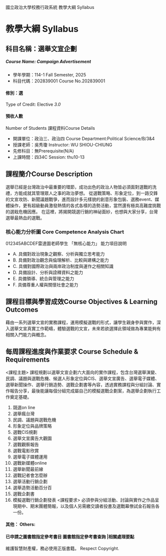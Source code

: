 國立政治大學校務行政系統 教學大綱 Syllabus
# 教學大綱 Syllabus
##  科目名稱：選舉文宣企劃
#####  Course Name: Campaign Advertisement
  * 學年學期：114-1 Fall Semester, 2025 
  * 科目代碼：202839001 Course No.202839001
#### 修別：選
Type of Credit: Elective 
_3.0_
#### 預收人數
Number of Students
課程資料Course Details
  * 開課單位：政治三、政治四 Course Department:Political Science/B/3&4 
  * 授課老師：吳秀瓊 Instructor: WU SHIOU-CHIUNG 
  * 先修科目：無Prerequisite(N/A)
  * 上課時間：四34C Session: thu10-13 
##  課程簡介Course Description
選舉已經是台灣政治中最重要的環節，成功出色的政治人物皆必須面對選戰的洗禮，方能成就其管理眾人之事的政治夢想。
從選戰策略、形象定位，到一路交鋒的文宣攻防、新聞議題戰爭，進而設計多元樣貌的創意形象包裝、選務event、媒體操作，更有超級動員激發熱情的各式各樣的造勢活動，當然還有極具高難度挑戰的選戢危機因應。
在這裡，將揭開競選行銷的神祕面紗，也想與大家分享，台灣選舉最熱血的選戰。
###  核心能力分析圖 Core Competence Analysis Chart
012345ABCDEF雷達圖老師學生
「無核心能力」 
能力項目說明
  * A. 具備對政治現象之觀察、分析與獨立思考能力
  * B. 具備對政治觀念與倫理解析、比較與建構之能力
  * C. 具備對國際政治與兩岸政治制度與運作之相關知識
  * D. 具備設計、分析與詮釋資料之能力
  * E. 具備領導、統合與管理之能力
  * F. 具備尊重人權與關懷社會之能力
##  課程目標與學習成效Course Objectives & Learning Outcomes 
藉由一系列選舉文宣的實務課程，運用模擬選戰的形式，讓學生親身參與實作，深入選舉文宣真實工作範疇，體驗選戰的文宣，未來若欲選擇此領域做為專業能夠有相關入門能力與概念。
##  每周課程進度與作業要求 Course Schedule & Requirements
<課程主題>
課程規劃以選舉文宣企劃六大面向的實作課程，包含台灣選舉演變、民調、議題與選戰危機、候選人形象定位與CIS、選舉文宣廣告、選舉電子媒體、選舉新聞操作、選舉行銷造勢、選戰企劃書等內容，透過實務課程與分組討論、實作報告分享，最後能讓每個分組完成屬自己的模擬選戰企劃案，為選舉企劃執行工作奠定基礎。
  1. 競選on line
  2. 選舉瘋台灣
  3. 民調、議題與選戰危機
  4. 形象定位與品牌策略
  5. 選戰CIS規劃
  6. 選舉文宣廣告大觀園
  7. 選戰觀察報告
  8. 選戰電影欣賞
  9. 選舉電子媒體運用
  10. 選戰新媒體online
  11. 選舉新聞最前線
  12. 選戰記者會怎麼辦
  13. 選舉活動行銷企劃
  14. 選舉造勢活動百分百
  15. 選戰企劃書
  16. 模擬選戰行銷企劃發表
<課程要求>
必須參與分組活動、討論與實作之作品呈現期中、期末團體簡報，以及個人另需繳交讀者投書及選戰幕僚試金石報告各一份。
####  其他： Others:
####  已申請之圖書館指定參考書目  圖書館指定參考書查詢 |相關處理要點
維護智慧財產權，務必使用正版書籍。 Respect Copyright.